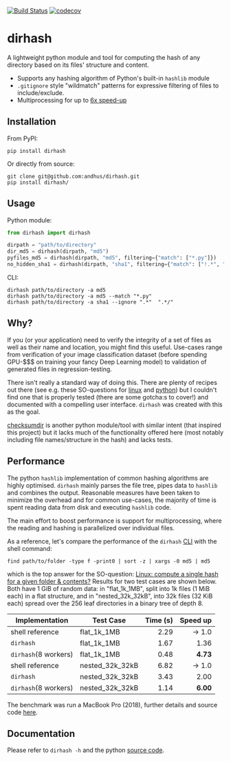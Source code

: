 [![Build Status](https://travis-ci.com/andhus/dirhash.svg?branch=master)](https://travis-ci.com/andhus/dirhash)
[![codecov](https://codecov.io/gh/andhus/dirhash/branch/master/graph/badge.svg)](https://codecov.io/gh/andhus/dirhash)

# dirhash
A lightweight python module and tool for computing the hash of any
directory based on its files' structure and content.
- Supports any hashing algorithm of Python's built-in `hashlib` module
- `.gitignore` style "wildmatch" patterns for expressive filtering of files to 
include/exclude.
- Multiprocessing for up to [6x speed-up](#performance)

## Installation
From PyPI:
```commandline
pip install dirhash
```
Or directly from source:
```commandline
git clone git@github.com:andhus/dirhash.git
pip install dirhash/
```

## Usage
Python module:
```python
from dirhash import dirhash

dirpath = "path/to/directory"
dir_md5 = dirhash(dirpath, "md5")
pyfiles_md5 = dirhash(dirpath, "md5", filtering={"match": ["*.py"]})
no_hidden_sha1 = dirhash(dirpath, "sha1", filtering={"match": ["!.*", "!.*/"]})
```
CLI:
```commandline
dirhash path/to/directory -a md5
dirhash path/to/directory -a md5 --match "*.py"
dirhash path/to/directory -a sha1 --ignore ".*"  ".*/"
```

## Why?
If you (or your application) need to verify the integrity of a set of files as well
as their name and location, you might find this useful. Use-cases range from 
verification of your image classification dataset (before spending GPU-$$$ on 
training your fancy Deep Learning model) to validation of generated files in
regression-testing.

There isn't really a standard way of doing this. There are plenty of recipes out 
there (see e.g. these SO-questions for [linux](https://stackoverflow.com/questions/545387/linux-compute-a-single-hash-for-a-given-folder-contents)
and [python](https://stackoverflow.com/questions/24937495/how-can-i-calculate-a-hash-for-a-filesystem-directory-using-python))
but I couldn't find one that is properly tested (there are some gotcha:s to cover!) 
and documented with a compelling user interface. `dirhash` was created with this as 
the goal.

[checksumdir](https://github.com/cakepietoast/checksumdir) is another python 
module/tool with similar intent (that inspired this project) but it lacks much of the
functionality offered here (most notably including file names/structure in the hash)
and lacks tests.

## Performance
The python `hashlib` implementation of common hashing algorithms are highly
optimised. `dirhash` mainly parses the file tree, pipes data to `hashlib` and 
combines the output. Reasonable measures have been taken to minimize the overhead 
and for common use-cases, the majority of time is spent reading data from disk 
and executing `hashlib` code.

The main effort to boost performance is support for multiprocessing, where the
reading and hashing is parallelized over individual files.

As a reference, let's compare the performance of the `dirhash` [CLI](https://github.com/andhus/dirhash/blob/master/dirhash/cli.py) 
with the shell command:

`find path/to/folder -type f -print0 | sort -z | xargs -0 md5 | md5` 

which is the top answer for the SO-question: 
[Linux: compute a single hash for a given folder & contents?](https://stackoverflow.com/questions/545387/linux-compute-a-single-hash-for-a-given-folder-contents)
Results for two test cases are shown below. Both have 1 GiB of random data: in 
"flat_1k_1MB", split into 1k files (1 MiB each) in a flat structure, and in 
"nested_32k_32kB", into 32k files (32 KiB each) spread over the 256 leaf directories 
in a binary tree of depth 8.

Implementation      | Test Case       | Time (s) | Speed up
------------------- | --------------- | -------: | -------:
shell reference     | flat_1k_1MB     | 2.29     | -> 1.0
`dirhash`           | flat_1k_1MB     | 1.67     | 1.36
`dirhash`(8 workers)| flat_1k_1MB     | 0.48     | **4.73**
shell reference     | nested_32k_32kB | 6.82     | -> 1.0
`dirhash`           | nested_32k_32kB | 3.43     | 2.00
`dirhash`(8 workers)| nested_32k_32kB | 1.14     | **6.00**

The benchmark was run a MacBook Pro (2018), further details and source code [here](https://github.com/andhus/dirhash/tree/master/benchmark).

## Documentation
Please refer to `dirhash -h` and the python [source code](https://github.com/andhus/dirhash/blob/master/dirhash/__init__.py).